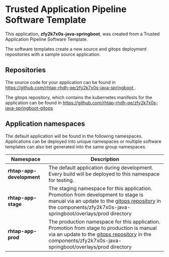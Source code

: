 # Trusted Application Pipeline Software Template

This application, **zfy2k7x0s-java-springboot**, was created from a Trusted Application Pipeline Software Template.

The software templates create a new source and gitops deployment repositories with a sample source application. 

## Repositories

The source code for your application can be found in [https://github.com/rhtap-rhdh-qe/zfy2k7x0s-java-springboot ](https://github.com/rhtap-rhdh-qe/zfy2k7x0s-java-springboot ).
 
The gitops repository, which contains the kubernetes manifests for the application can be found in 
[https://github.com/rhtap-rhdh-qe/zfy2k7x0s-java-springboot-gitops ](https://github.com/rhtap-rhdh-qe/zfy2k7x0s-java-springboot-gitops ) 

## Application namespaces 

The default application will be found in the following namespaces. Applications can be deployed into unique namespaces or multiple software templates can also bet generated into the same group namespaces.  

|  Namespace   |  Description   |  
| -------- | -------- |   
| **rhtap-app-development** | The default application during development. Every build will be deployed to this namespace for testing. | 
| **rhtap-app-stage** | The staging namespace for this application. Promotion from development to stage is manual via an update to the [gitops repository](https://github.com/rhtap-rhdh-qe/zfy2k7x0s-java-springboot-gitops ) in the components/zfy2k7x0s-java-springboot/overlays/prod directory |  
| **rhtap-app-prod** | The production namespace for this application. Promotion from stage to production is manual via an update to the [gitops repository](https://github.com/rhtap-rhdh-qe/zfy2k7x0s-java-springboot-gitops ) in the components/zfy2k7x0s-java-springboot/overlays/prod directory | 